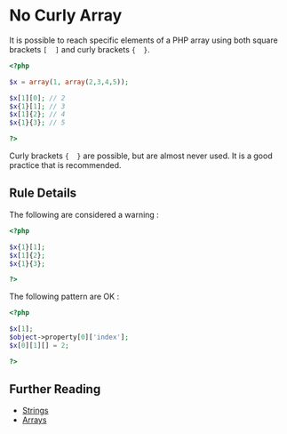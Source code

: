 <!-- Good Practices -->
# No Curly Array

It is possible to reach specific elements of a PHP array using both square brackets `[  ]` and curly brackets `{  }`. 

```php
<?php

$x = array(1, array(2,3,4,5));

$x[1][0]; // 2
$x{1}[1]; // 3
$x[1]{2}; // 4
$x{1}{3}; // 5

?>
```
Curly brackets `{  }` are possible, but are almost never used. It is a good practice that is recommended.

## Rule Details

The following are considered a warning : 

```php
<?php

$x{1}[1]; 
$x[1]{2}; 
$x{1}{3}; 

?>
```

The following pattern are OK : 

```php
<?php

$x[1];
$object->property[0]['index'];
$x[0][1][] = 2;

?>
```

<!--
## When Not To Use It
Please, always use it.
-->

## Further Reading

* [Strings](http://php.net/strings)
* [Arrays](http://php.net/array)
